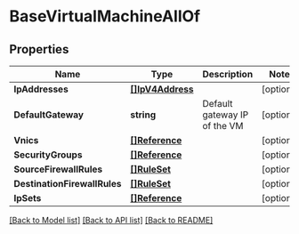 # BaseVirtualMachineAllOf

## Properties

Name | Type | Description | Notes
------------ | ------------- | ------------- | -------------
**IpAddresses** | [**[]IpV4Address**](IpV4Address.md) |  | [optional] 
**DefaultGateway** | **string** | Default gateway IP of the VM | [optional] 
**Vnics** | [**[]Reference**](Reference.md) |  | [optional] 
**SecurityGroups** | [**[]Reference**](Reference.md) |  | [optional] 
**SourceFirewallRules** | [**[]RuleSet**](RuleSet.md) |  | [optional] 
**DestinationFirewallRules** | [**[]RuleSet**](RuleSet.md) |  | [optional] 
**IpSets** | [**[]Reference**](Reference.md) |  | [optional] 

[[Back to Model list]](../README.md#documentation-for-models) [[Back to API list]](../README.md#documentation-for-api-endpoints) [[Back to README]](../README.md)


